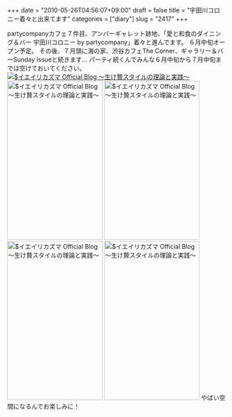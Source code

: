 +++
date = "2010-05-26T04:56:07+09:00"
draft = false
title = "宇田川コロニー着々と出来てます"
categories = ["diary"]
slug = "2417"
+++

partycompanyカフェ７件目、アンバーギャレット跡地、「愛と和食のダイニング＆バー 宇田川コロニー by partycompany」着々と進んでます。
６月中旬オープン予定。
その後、７月頭に海の家、渋谷カフェThe Corner、ギャラリー＆バーSunday Issueと続きます…
パーティ続くんでみんな６月中旬から７月中旬までは空けておいてください。
<a href="/images/ameblo/blog_import_4f7a391f2d605.png"><img src="/images/ameblo/blog_import_4f7a391e82610.png"  alt="$イエイリカズマ Official Blog ～生け贄スタイルの理論と実践～" border="0" /></a>
<a href="/images/ameblo/blog_import_4f7a39201e08a.jpg"><img src="/images/ameblo/blog_import_4f7a391fa9a87.jpg"  alt="$イエイリカズマ Official Blog ～生け贄スタイルの理論と実践～" width="220" height="367" border="0" /></a>
<a href="/images/ameblo/blog_import_4f7a3920e701b.jpg"><img src="/images/ameblo/blog_import_4f7a392081194.jpg"  alt="$イエイリカズマ Official Blog ～生け贄スタイルの理論と実践～" width="220" height="367" border="0" /></a>
<a href="/images/ameblo/blog_import_4f7a3921d1210.jpg"><img src="/images/ameblo/blog_import_4f7a392158b64.jpg"  alt="$イエイリカズマ Official Blog ～生け贄スタイルの理論と実践～" width="220" height="367" border="0" /></a>
<a href="/images/ameblo/blog_import_4f7a3922aacd4.jpg"><img src="/images/ameblo/blog_import_4f7a392229155.jpg"  alt="$イエイリカズマ Official Blog ～生け贄スタイルの理論と実践～" width="220" height="367" border="0" /></a>
やばい空間になるんでお楽しみに！
